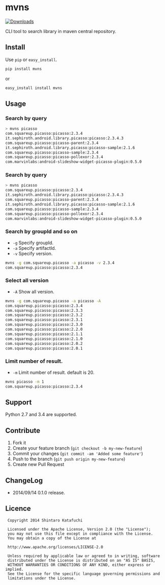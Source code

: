 mvns
====

[![Downloads](https://pypip.in/v/mvns/badge.png)](https://pypi.python.org/pypi?%3Aaction=pkg_edit&name=mvns) 

CLI tool to search library in maven central repository.

## Install

Use `pip` or `easy_install`.

```sh
pip install mvns
```

or

```sh
easy_install install mvns
```

## Usage

### Search by query

```sh
> mvns picasso
com.squareup.picasso:picasso:2.3.4
it.sephiroth.android.library.picasso:picasso:2.3.4.3
com.squareup.picasso:picasso-parent:2.3.4
it.sephiroth.android.library.picasso:picasso-sample:2.1.6
com.squareup.picasso:picasso-sample:2.3.4
com.squareup.picasso:picasso-pollexor:2.3.4
com.marvinlabs:android-slideshow-widget-picasso-plugin:0.5.0
```

### Search by query

```sh
> mvns picasso
com.squareup.picasso:picasso:2.3.4
it.sephiroth.android.library.picasso:picasso:2.3.4.3
com.squareup.picasso:picasso-parent:2.3.4
it.sephiroth.android.library.picasso:picasso-sample:2.1.6
com.squareup.picasso:picasso-sample:2.3.4
com.squareup.picasso:picasso-pollexor:2.3.4
com.marvinlabs:android-slideshow-widget-picasso-plugin:0.5.0
```

### Search by groupId and so on

- `-g` Specify groupId.
- `-a` Specify artifactId.
- `-v` Specify version.

```sh
mvns -g com.squareup.picasso -a picasso -v 2.3.4
com.squareup.picasso:picasso:2.3.4
```

### Select all version

- `-A` Show all version. 

```sh
mvns -g com.squareup.picasso -a picasso -A
com.squareup.picasso:picasso:2.3.4
com.squareup.picasso:picasso:2.3.3
com.squareup.picasso:picasso:2.3.2
com.squareup.picasso:picasso:2.3.1
com.squareup.picasso:picasso:2.3.0
com.squareup.picasso:picasso:2.2.0
com.squareup.picasso:picasso:2.1.1
com.squareup.picasso:picasso:2.1.0
com.squareup.picasso:picasso:2.0.2
com.squareup.picasso:picasso:2.0.1
```

### Limit number of result.

- `-m` Limit number of result. default is 20.

```sh
mvns picasso -m 1
com.squareup.picasso:picasso:2.3.4
```

## Support

Python 2.7 and 3.4 are supported.

## Contribute

1. Fork it
2. Create your feature branch (`git checkout -b my-new-feature`)
3. Commit your changes (`git commit -am 'Added some feature'`)
4. Push to the branch (`git push origin my-new-feature`)
5. Create new Pull Request

## ChangeLog

- 2014/09/14 0.1.0 release.

## Licence

```
 Copyright 2014 Shintaro Katafuchi

 Licensed under the Apache License, Version 2.0 (the "License");
 you may not use this file except in compliance with the License.
 You may obtain a copy of the License at

 http://www.apache.org/licenses/LICENSE-2.0

 Unless required by applicable law or agreed to in writing, software
 distributed under the License is distributed on an "AS IS" BASIS,
 WITHOUT WARRANTIES OR CONDITIONS OF ANY KIND, either express or implied.
 See the License for the specific language governing permissions and
 limitations under the License.
```